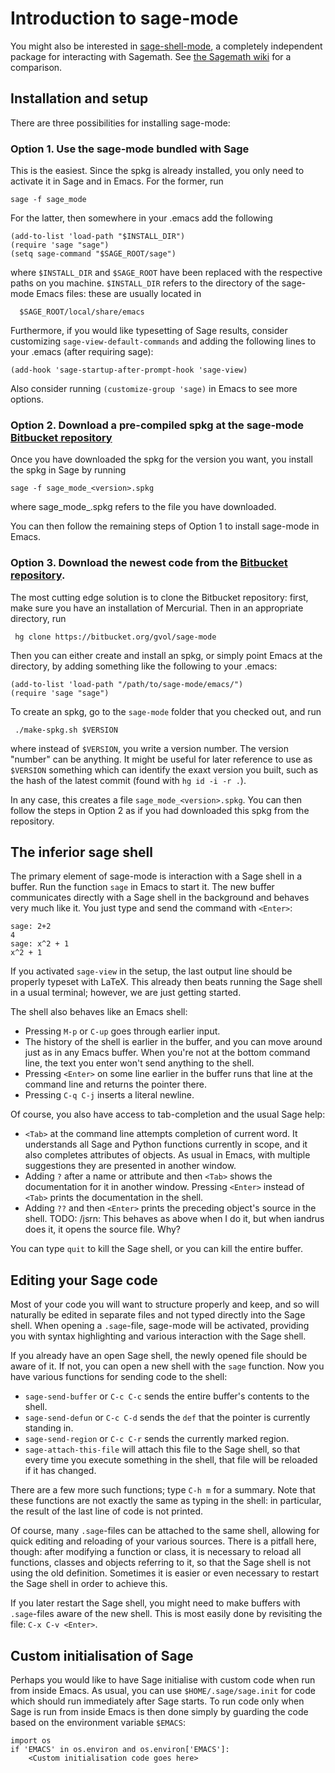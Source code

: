 Introduction to sage-mode
=========================

You might also be interested in
[sage-shell-mode](https://github.com/stakemori/sage-shell-mode), a
completely independent package for interacting with Sagemath.  See
[the Sagemath wiki](http://wiki.sagemath.org/SageModeComparison) for a
comparison.

Installation and setup
-----------------------
There are three possibilities for installing sage-mode:

### Option 1. Use the sage-mode bundled with Sage
This is the easiest. Since the spkg is already installed, you only need to
activate it in Sage and in Emacs. For the former, run

    sage -f sage_mode

For the latter, then somewhere in your .emacs add the following

    (add-to-list 'load-path "$INSTALL_DIR")
    (require 'sage "sage")
    (setq sage-command "$SAGE_ROOT/sage")

where `$INSTALL_DIR` and `$SAGE_ROOT` have been replaced with the respective
paths on you machine. `$INSTALL_DIR` refers to the directory of the sage-mode
Emacs files: these are usually located in

      $SAGE_ROOT/local/share/emacs

Furthermore, if you would like typesetting of Sage results, consider
customizing `sage-view-default-commands` and adding the following
lines to your .emacs (after requiring sage):

    (add-hook 'sage-startup-after-prompt-hook 'sage-view)

Also consider running `(customize-group 'sage)` in Emacs to see more options.

### Option 2. Download a pre-compiled spkg at the sage-mode [Bitbucket repository](https://bitbucket.org/gvol/sage-mode)

Once you have downloaded the spkg for the version you want, you install the spkg in Sage by running

    sage -f sage_mode_<version>.spkg

where sage_mode_<version>.spkg refers to the file you have downloaded.

You can then follow the remaining steps of Option 1 to install sage-mode in Emacs.

### Option 3. Download the newest code from the [Bitbucket repository](https://bitbucket.org/gvol/sage-mode).

The most cutting edge solution is to clone the Bitbucket repository: first, make
sure you have an installation of Mercurial. Then in an appropriate directory, run

     hg clone https://bitbucket.org/gvol/sage-mode

Then you can either create and install an spkg, or simply point Emacs at the
directory, by adding something like the following to your .emacs:

    (add-to-list 'load-path "/path/to/sage-mode/emacs/")
    (require 'sage "sage")

To create an spkg, go to the `sage-mode` folder that you checked out, and run

     ./make-spkg.sh $VERSION

where instead of `$VERSION`, you write a version number.  The version "number"
can be anything.  It might be useful for later reference to use as `$VERSION`
something which can identify the exaxt version you built, such as the hash of
the latest commit (found with `hg id -i -r .`).

In any case, this creates a file `sage_mode_<version>.spkg`. You can then follow
the steps in Option 2 as if you had downloaded this spkg from the repository.


The inferior sage shell
-----------------------
The primary element of sage-mode is interaction with a Sage shell in a
buffer. Run the function `sage` in Emacs to start it. The new buffer
communicates directly with a Sage shell in the background and behaves very much
like it. You just type and send the command with `<Enter>`:

    sage: 2+2
    4
    sage: x^2 + 1
    x^2 + 1

If you activated `sage-view` in the setup, the last output line should be
properly typeset with LaTeX. This already then beats running the Sage shell in
a usual terminal; however, we are just getting started.

The shell also behaves like an Emacs shell:

- Pressing `M-p` or `C-up` goes through earlier input.
- The history of the shell is earlier in the buffer, and you can move around
  just as in any Emacs buffer. When you're not at the bottom command line, the
  text you enter won't send anything to the shell.
- Pressing `<Enter>` on some line earlier in the buffer runs that line at the
  command line and returns the pointer there.
- Pressing `C-q C-j` inserts a literal newline.

Of course, you also have access to tab-completion and the usual Sage help:

- `<Tab>` at the command line attempts completion of current word. It
  understands all Sage and Python functions currently in scope, and it also
  completes attributes of objects. As usual in Emacs, with multiple suggestions
  they are presented in another window.
- Adding `?` after a name or attribute and then `<Tab>` shows the documentation
  for it in another window. Pressing `<Enter>` instead of `<Tab>` prints the
  documentation in the shell.
- Adding `??` and then `<Enter>` prints the preceding object's source in the shell.
  TODO: /jsrn: This behaves as above when I do it, but when iandrus does it, it
  opens the source file. Why?

You can type `quit` to kill the Sage shell, or you can kill the entire buffer.


Editing your Sage code
----------------------
Most of your code you will want to structure properly and keep, and so will
naturally be edited in separate files and not typed directly into the Sage
shell. When opening a `.sage`-file, sage-mode will be activated, providing you
with syntax highlighting and various interaction with the Sage shell.

If you already have an open Sage shell, the newly opened file should be aware of
it. If not, you can open a new shell with the `sage` function. Now you have
various functions for sending code to the shell:

- `sage-send-buffer` or `C-c C-c` sends the entire buffer's contents to the
   shell.
- `sage-send-defun` or `C-c C-d` sends the `def` that the pointer is currently
   standing in.
- `sage-send-region` or `C-c C-r` sends the currently marked region.
- `sage-attach-this-file` will attach this file to the Sage shell, so that every
   time you execute something in the shell, that file will be reloaded if it has
   changed.

There are a few more such functions; type `C-h m` for a summary. Note that these
functions are not exactly the same as typing in the shell: in particular,
the result of the last line of code is not printed.

Of course, many `.sage`-files can be attached to the same shell, allowing for
quick editing and reloading of your various sources. There is a pitfall here,
though: after modifying a function or class, it is necessary to reload all
functions, classes and objects referring to it, so that the Sage shell is not
using the old definition. Sometimes it is easier or even necessary to restart
the Sage shell in order to achieve this.

If you later restart the Sage shell, you might need to make buffers with
`.sage`-files aware of the new shell. This is most easily done by revisiting the
file: `C-x C-v <Enter>`.



Custom initialisation of Sage
-----------------------------

Perhaps you would like to have Sage initialise with custom code when run from inside Emacs. As usual, you can use `$HOME/.sage/sage.init` for code which should run immediately after Sage starts. To run code only when Sage is run from inside Emacs is then done simply by guarding the code based on the environment variable `$EMACS`:

    import os
    if 'EMACS' in os.environ and os.environ['EMACS']:
        <Custom initialisation code goes here>
